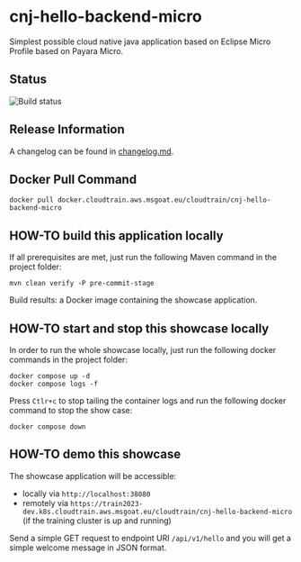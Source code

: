 # cnj-hello-backend-micro

Simplest possible cloud native java application based on Eclipse Micro Profile based on Payara Micro.

## Status

![Build status](https://codebuild.eu-west-1.amazonaws.com/badges?uuid=eyJlbmNyeXB0ZWREYXRhIjoiRm5CdjBtQ1hiU2xoT1NLNmY4SzMvRXNraXdFSFR4dDgrYkY0WnpjZWRQSGRUMkg1UkUwSVVhdDJ5bWJibGwvRmtnVzFsVU9zVmxYV3NMM1lWNjlPUG5rPSIsIml2UGFyYW1ldGVyU3BlYyI6Ik5rZlZzcHQrNlg5dko2aDUiLCJtYXRlcmlhbFNldFNlcmlhbCI6MX0%3D&branch=main)

## Release Information

A changelog can be found in [changelog.md](changelog.md).

## Docker Pull Command

`docker pull docker.cloudtrain.aws.msgoat.eu/cloudtrain/cnj-hello-backend-micro`


## HOW-TO build this application locally

If all prerequisites are met, just run the following Maven command in the project folder:

```shell 
mvn clean verify -P pre-commit-stage
```

Build results: a Docker image containing the showcase application.

## HOW-TO start and stop this showcase locally

In order to run the whole showcase locally, just run the following docker commands in the project folder:

```shell 
docker compose up -d
docker compose logs -f 
```

Press `Ctlr+c` to stop tailing the container logs and run the following docker command to stop the show case:

```shell 
docker compose down
```

## HOW-TO demo this showcase

The showcase application will be accessible:
* locally via `http://localhost:38080`
* remotely via `https://train2023-dev.k8s.cloudtrain.aws.msgoat.eu/cloudtrain/cnj-hello-backend-micro` (if the training cluster is up and running)

Send a simple GET request to endpoint URI `/api/v1/hello` and you will get a simple welcome message in JSON format.